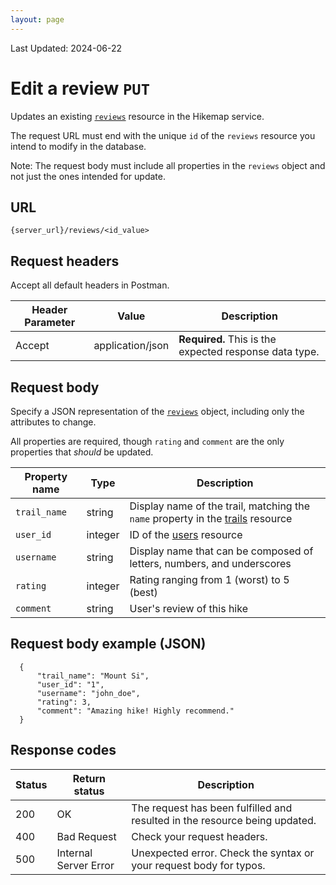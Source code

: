 ```yaml
---
layout: page
---
```

Last Updated: 2024-06-22

# Edit a review `PUT` 

Updates an existing [`reviews`](reviews.html) resource in the Hikemap service. 

The request URL must end with the unique `id` of the `reviews` resource you intend to modify in the database.

Note: The request body must include all properties in the `reviews` object and not just the ones intended for update.

## URL
`{server_url}/reviews/<id_value>`

## Request headers
Accept all default headers in Postman.

| Header Parameter |  Value | Description |
| -------------- | ------ | ------------ |
| Accept | application/json | **Required.** This is the expected response data type.|

## Request body

Specify a JSON representation of the [`reviews`](reviews.html) object, including only the attributes to change. 

All properties are required, though `rating` and `comment` are the only properties that *should* be updated.

| Property name | Type | Description |
| ------------- | ----------- | ----------- |
| `trail_name` | string | Display name of the trail, matching the `name` property in the [trails](trails.html) resource |
| `user_id` | integer | ID of the [users](users.html) resource |
| `username` | string | Display name that can be composed of letters, numbers, and underscores |
| `rating` | integer | Rating ranging from 1 (worst) to 5 (best) |
| `comment` | string | User's review of this hike |

## Request body example (JSON)
```
  {
      "trail_name": "Mount Si",
      "user_id": "1",
      "username": "john_doe",
      "rating": 3,
      "comment": "Amazing hike! Highly recommend."
  }
```

## Response codes

| Status | Return status | Description |
| ------------- | ----------- | ----------- |
| 200 | OK | The request has been fulfilled and resulted in the resource being updated. |
| 400 | Bad Request | Check your request headers. |
| 500 | Internal Server Error | Unexpected error. Check the syntax or your request body for typos.  |
